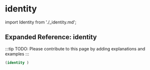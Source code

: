 # identity

import Identity from './_identity.md';

<Identity />

## Expanded Reference: identity

:::tip
TODO: Please contribute to this page by adding explanations and examples
:::

```lisp
(identity )
```
